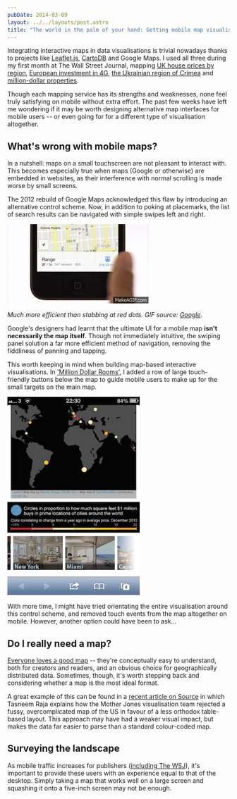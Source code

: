 ```yaml
---
pubDate: 2014-03-09
layout: ../../layouts/post.astro
title: "The world in the palm of your hand: Getting mobile map visualisations right"
---
```


Integrating interactive maps in data visualisations is trivial nowadays thanks to projects like [Leaflet.js](http://leafletjs.com), [CartoDB](http://cartodb.com) and Google Maps. I used all three during my first month at The Wall Street Journal, mapping [UK house prices by region](http://on.wsj.com/1oMf5l5), [European investment in 4G](http://graphics.wsj.com/4g-european-investment/), [the Ukrainian region of Crimea](http://on.wsj.com/1hvoWb1) and [million-dollar properties](http://graphics.wsj.com/million-dollar-rooms).

Though each mapping service has its strengths and weaknesses, none feel truly satisfying on mobile without extra effort. The past few weeks have left me wondering if it may be worth designing alternative map interfaces for mobile users -- or even going for for a different type of visualisation altogether.

## What's wrong with mobile maps?

In a nutshell: maps on a small touchscreen are not pleasant to interact with. This becomes especially true when maps (Google or otherwise) are embedded in websites, as their interference with normal scrolling is made worse by small screens.

The 2012 rebuild of Google Maps acknowledged this flaw by introducing an alternative control scheme. Now, in addition to poking at placemarks, the list of search results can be navigated with simple swipes left and right.

![maps_swipe](/assets/maps/google.gif)

_Much more efficient than stabbing at red dots. GIF source: [Google](http://www.youtube.com/watch?v=tBf4Es71ca8)_.

Google's designers had learnt that the ultimate UI for a mobile map **isn't necessarily the map itself**. Though not immediately intuitive, the swiping panel solution a far more efficient method of navigation, removing the fiddliness of panning and tapping.

This worth keeping in mind when building map-based interactive visualisations. In ['Million Dollar Rooms'](http://graphics.wsj.com/million-dollar-rooms), I added a row of large touch-friendly buttons below the map to guide mobile users to make up for the small targets on the main map.

![Million Dollar Rooms screenshot](/assets/maps/milliondollar.png)

With more time, I might have tried orientating the entire visualisation around this control scheme, and removed touch events from the map altogether on mobile. However, another option could have been to ask...

## Do I really need a map?

[Everyone loves a good map](http://twitter.com/Amazing_Maps) -- they're conceptually easy to understand, both for creators and readers, and an obvious choice for geographically distributed data. Sometimes, though, it's worth stepping back and considering whether a map is the most ideal format.

A great example of this can be found in a [recent article on Source](https://source.opennews.org/en-US/articles/when-map-shouldnt-be-map/) in which Tasneem Raja explains how the Mother Jones visualisation team rejected a fussy, overcomplicated map of the US in favour of a less orthodox table-based layout. This approach may have had a weaker visual impact, but makes the data far easier to parse than a standard colour-coded map.

## Surveying the landscape

As mobile traffic increases for publishers ([including The WSJ](http://www.journalism.co.uk/news/-dms13-32-of-wsj-traffic-coming-from-mobile/s2/a552137/)), it's important to provide these users with an experience equal to that of the desktop. Simply taking a map that works well on a large screen and squashing it onto a five-inch screen may not be enough.
